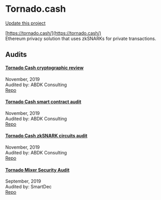 
# Tornado.cash

[Update this project](https://github.com/ConsenSys/blockchainSecurityDB/edit/master/projects/tornado-cash.json)
  
[https://tornado.cash/](https://tornado.cash/)<br>
Ethereum privacy solution that uses zkSNARKs for private transactions.


## Audits



#### [Tornado Cash cryptographic review](https://tornado.cash/Tornado_cryptographic_review.pdf)

November, 2019<br>
Audited by: ABDK Consulting<br>
[Repo](https://github.com/tornadocash/tornado-core/tree/0484408e82e8f1eebd081186cb11189aa0e9b57f)<br>
      


#### [Tornado Cash smart contract audit](https://tornado.cash/Tornado_solidity_audit.pdf)

November, 2019<br>
Audited by: ABDK Consulting<br>
[Repo](https://github.com/tornadocash/tornado-core/tree/0484408e82e8f1eebd081186cb11189aa0e9b57f)<br>
      


#### [Tornado Cash zkSNARK circuits audit](https://tornado.cash/Tornado_circuit_audit.pdf)

November, 2019<br>
Audited by: ABDK Consulting<br>
[Repo](https://github.com/tornadocash/tornado-core/tree/0484408e82e8f1eebd081186cb11189aa0e9b57f)<br>
      


#### [Tornado Mixer Security Audit](https://blog.smartdec.net/tornado-mixer-security-audit-fe1976d439e8)

September, 2019<br>
Audited by: SmartDec<br>
[Repo](https://github.com/tornadocash/tornado-core/tree/51b06ed661ad0d480c9995401ed47cc324e1ac7e)<br>
      

  



